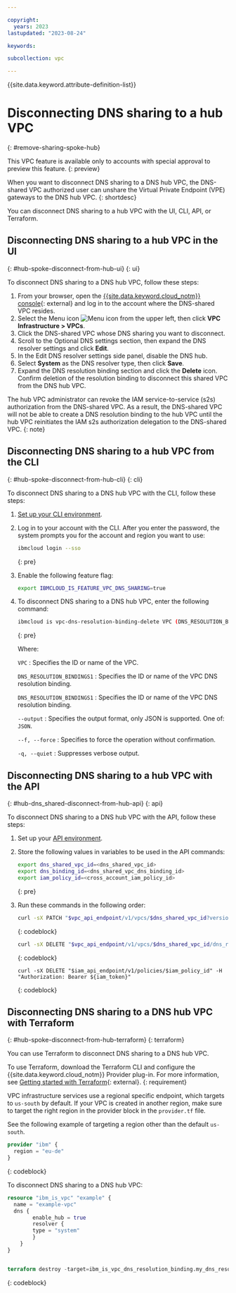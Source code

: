 ```yaml
---

copyright:
  years: 2023
lastupdated: "2023-08-24"

keywords:

subcollection: vpc

---
```


{{site.data.keyword.attribute-definition-list}}

# Disconnecting DNS sharing to a hub VPC
{: #remove-sharing-spoke-hub}

This VPC feature is available only to accounts with special approval to preview this feature.
{: preview}

When you want to disconnect DNS sharing to a DNS hub VPC, the DNS-shared VPC authorized user can unshare the Virtual Private Endpoint (VPE) gateways to the DNS hub VPC.
{: shortdesc}

You can disconnect DNS sharing to a hub VPC with the UI, CLI, API, or Terraform.

## Disconnecting DNS sharing to a hub VPC in the UI
{: #hub-spoke-disconnect-from-hub-ui}
{: ui}

To disconnect DNS sharing to a DNS hub VPC, follow these steps:

1. From your browser, open the [{{site.data.keyword.cloud_notm}} console](/login){: external} and log in to the account where the DNS-shared VPC resides.
1. Select the Menu icon ![Menu icon](../../icons/icon_hamburger.svg) from the upper left, then click **VPC Infrastructure > VPCs**.
1. Click the DNS-shared VPC whose DNS sharing you want to disconnect.
1. Scroll to the Optional DNS settings section, then expand the DNS resolver settings and click **Edit**.
1. In the Edit DNS resolver settings side panel, disable the DNS hub.
1. Select **System** as the DNS resolver type, then click **Save**.
1. Expand the DNS resolution binding section and click the **Delete** icon. Confirm deletion of the resolution binding to disconnect this shared VPC from the DNS hub VPC.

The hub VPC administrator can revoke the IAM service-to-service (s2s) authorization from the DNS-shared VPC. As a result, the DNS-shared VPC will not be able to create a DNS resolution binding to the hub VPC until the hub VPC reinitiates the IAM s2s authorization delegation to the DNS-shared VPC.
{: note}

## Disconnecting DNS sharing to a hub VPC from the CLI
{: #hub-spoke-disconnect-from-hub-cli}
{: cli}

To disconnect DNS sharing to a DNS hub VPC with the CLI, follow these steps:

1. [Set up your CLI environment](/docs/vpc?topic=vpc-infrastructure-cli-plugin-vpc-reference).
1. Log in to your account with the CLI. After you enter the password, the system prompts you for the account and region you want to use:

    ```sh
    ibmcloud login --sso
    ```
    {: pre}

1. Enable the following feature flag:

   ```sh
   export IBMCLOUD_IS_FEATURE_VPC_DNS_SHARING=true
   ```

1. To disconnect DNS sharing to a DNS hub VPC, enter the following command:

   ```sh
   ibmcloud is vpc-dns-resolution-binding-delete VPC (DNS_RESOLUTION_BINDING1 DNS_RESOLUTION_BINDING2 ...) [--output JSON] [-f, --force] [-q, --quiet]
   ```
   {: pre}

   Where:

   `VPC`
   :    Specifies the ID or name of the VPC.

   `DNS_RESOLUTION_BINDINGS1`
   :    Specifies the ID or name of the VPC DNS resolution binding.

   `DNS_RESOLUTION_BINDINGS1`
   :    Specifies the ID or name of the VPC DNS resolution binding.

   `--output`
   :    Specifies the output format, only JSON is supported. One of: `JSON`.

   `--f, --force`
   :    Specifies to force the operation without confirmation.

   `-q, --quiet`
   :    Suppresses verbose output.

## Disconnecting DNS sharing to a hub VPC with the API
{: #hub-dns_shared-disconnect-from-hub-api}
{: api}

To disconnect DNS sharing to a DNS hub VPC with the API, follow these steps:

1. Set up your [API environment](/docs/vpc?topic=vpc-set-up-environment#api-prerequisites-setup).
1. Store the following values in variables to be used in the API commands:

   ```sh
   export dns_shared_vpc_id=<dns_shared_vpc_id>
   export dns_binding_id=<dns_shared_vpc_dns_binding_id>
   export iam_policy_id=<cross_account_iam_policy_id>
    ```
    {: pre}

1. Run these commands in the following order:

   ```sh
   curl -sX PATCH "$vpc_api_endpoint/v1/vpcs/$dns_shared_vpc_id?version=$version&generation=2" -H "Authorization: Bearer $token" -d '{"dns": {"resolver": {"type": "system"}}}'
   ```
   {: codeblock}

   ```sh
   curl -sX DELETE "$vpc_api_endpoint/v1/vpcs/$dns_shared_vpc_id/dns_resolution_bindings/$dns_binding_id?version=$version&generation=2" -H "Authorization: Bearer ${iam_token}"
   ```
   {: codeblock}

   ```curl
   curl -sX DELETE "$iam_api_endpoint/v1/policies/$iam_policy_id" -H "Authorization: Bearer ${iam_token}"
   ```
   {: codeblock}

## Disconnecting DNS sharing to a DNS hub VPC with Terraform
{: #hub-spoke-disconnect-from-hub-terraform}
{: terraform}

You can use Terraform to disconnect DNS sharing to a DNS hub VPC.

To use Terraform, download the Terraform CLI and configure the {{site.data.keyword.cloud_notm}} Provider plug-in. For more information, see [Getting started with Terraform](/docs/ibm-cloud-provider-for-terraform?topic=ibm-cloud-provider-for-terraform-getting-started){: external}.
{: requirement}

VPC infrastructure services use a regional specific endpoint, which targets to `us-south` by default. If your VPC is created in another region, make sure to target the right region in the provider block in the `provider.tf` file.

See the following example of targeting a region other than the default `us-south`.

```terraform
provider "ibm" {
  region = "eu-de"
}
```
{: codeblock}

To disconnect DNS sharing to a DNS hub VPC:

```terraform
resource "ibm_is_vpc" "example" {
  name = "example-vpc"
  dns {
		enable_hub = true
		resolver {
        type = "system"
		}
	}
}


terraform destroy -target=ibm_is_vpc_dns_resolution_binding.my_dns_resolution_binding
```
{: codeblock}

